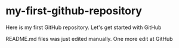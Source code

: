 # my-first-github-repository
Here is my first GitHub repository. Let's get started with GitHub

README.md files was just edited manually. One more edit at GitHub
